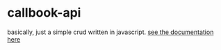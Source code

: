 # callbook-api
basically, just a simple crud written in javascript.
[see the documentation here](https://api-callbook.herokuapp.com)
